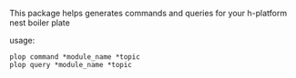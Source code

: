 This package helps generates commands and queries for your h-platform nest boiler plate

usage:
```
plop command *module_name *topic
plop query *module_name *topic
```